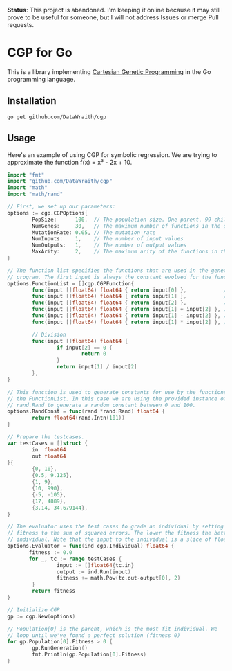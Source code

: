 **Status**: This project is abandoned. I'm keeping it online because it may still prove to be useful for someone, but I will not address Issues or merge Pull requests.

# CGP for Go

This is a library implementing [Cartesian Genetic Programming](http://www.cartesiangp.co.uk/)
in the Go programming language.

## Installation

    go get github.com/DataWraith/cgp

## Usage

Here's an example of using CGP for symbolic regression. We are trying to
approximate the function f(x) = x³ - 2x + 10.

```go
import "fmt"
import "github.com/DataWraith/cgp"
import "math"
import "math/rand"

// First, we set up our parameters:
options := cgp.CGPOptions{
        PopSize:      100,  // The population size. One parent, 99 children
        NumGenes:     30,   // The maximum number of functions in the genome
        MutationRate: 0.05, // The mutation rate
        NumInputs:    1,    // The number of input values
        NumOutputs:   1,    // The number of output values
        MaxArity:     2,    // The maximum arity of the functions in the FunctionList
}

// The function list specifies the functions that are used in the genetic
// program. The first input is always the constant evolved for the function.
options.FunctionList = []cgp.CGPFunction{
        func(input []float64) float64 { return input[0] },            // Constant
        func(input []float64) float64 { return input[1] },            // Pass through A
        func(input []float64) float64 { return input[2] },            // Pass through B
        func(input []float64) float64 { return input[1] + input[2] }, // Addition
        func(input []float64) float64 { return input[1] - input[2] }, // Subtraction
        func(input []float64) float64 { return input[1] * input[2] }, // Multiplication

        // Division
        func(input []float64) float64 {
                if input[2] == 0 {
                        return 0
                }
                return input[1] / input[2]
        },
}

// This function is used to generate constants for use by the functions in
// the FunctionList. In this case we are using the provided instance of
// rand.Rand to generate a random constant between 0 and 100.
options.RandConst = func(rand *rand.Rand) float64 {
        return float64(rand.Intn(101))
}

// Prepare the testcases.
var testCases = []struct {
        in  float64
        out float64
}{
        {0, 10},
        {0.5, 9.125},
        {1, 9},
        {10, 990},
        {-5, -105},
        {17, 4889},
        {3.14, 34.679144},
}

// The evaluator uses the test cases to grade an individual by setting the
// fitness to the sum of squared errors. The lower the fitness the better the
// individual. Note that the input to the individual is a slice of float64.
options.Evaluator = func(ind cgp.Individual) float64 {
       fitness := 0.0
       for _, tc := range testCases {
                input := []float64{tc.in}
                output := ind.Run(input)
                fitness += math.Pow(tc.out-output[0], 2)
        }
        return fitness
}

// Initialize CGP
gp := cgp.New(options)

// Population[0] is the parent, which is the most fit individual. We
// loop until we've found a perfect solution (fitness 0)
for gp.Population[0].Fitness > 0 {
        gp.RunGeneration()
        fmt.Println(gp.Population[0].Fitness)
}
```
